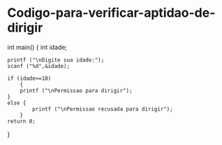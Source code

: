 # Codigo-para-verificar-aptidao-de-dirigir

int main()
{
    int idade;

    printf ("\nDigite sua idade:");
    scanf ("%d",&idade);

    if (idade>=18)
        {
        printf ("\nPermissao para dirigir");
    }
    else {
            printf ("\nPermissao recusada para dirigir");
        }
    return 0;
}
